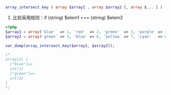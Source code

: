 ```php
array_intersect_key ( array $array1 , array $array2 [, array $... ] ) : array
```

1. 比较采用规则：if (string) $elem1 === (string) $elem2

```php
<?php
$array1 = array('blue'  => 1, 'red'  => 2, 'green'  => 3, 'purple' => 4);
$array2 = array('green' => 5, 'blue' => 6, 'yellow' => 7, 'cyan'   => 8);

var_dump(array_intersect_key($array1, $array2));

/*
array(2) {
  ["blue"]=>
  int(1)
  ["green"]=>
  int(3)
}
*/
```